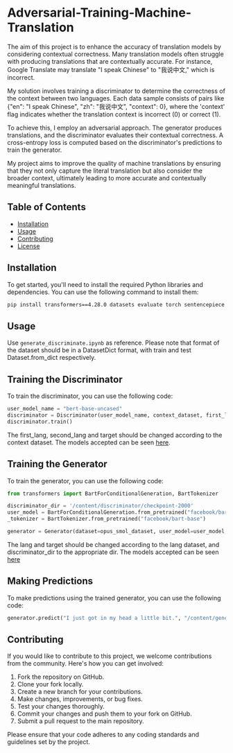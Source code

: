 # Adversarial-Training-Machine-Translation
The aim of this project is to enhance the accuracy of translation models by considering contextual correctness. Many translation models often struggle with producing translations that are contextually accurate. For instance, Google Translate may translate "I speak Chinese" to "我说中文," which is incorrect.

My solution involves training a discriminator to determine the correctness of the context between two languages. Each data sample consists of pairs like {"en": "I speak Chinese", "zh": "我说中文", "context": 0}, where the 'context' flag indicates whether the translation context is incorrect (0) or correct (1).

To achieve this, I employ an adversarial approach. The generator produces translations, and the discriminator evaluates their contextual correctness. A cross-entropy loss is computed based on the discriminator's predictions to train the generator.

My project aims to improve the quality of machine translations by ensuring that they not only capture the literal translation but also consider the broader context, ultimately leading to more accurate and contextually meaningful translations.

## Table of Contents

- [Installation](#installation)
- [Usage](#usage)
- [Contributing](#contributing)
- [License](#license)

## Installation

To get started, you'll need to install the required Python libraries and dependencies. You can use the following command to install them:

```bash
pip install transformers==4.28.0 datasets evaluate torch sentencepiece tokenizers sacrebleu
```

## Usage
Use  ```generate_discriminate.ipynb``` as reference. Please note that format of the dataset should be in a DatasetDict format, with train and test Dataset.from_dict respectively.

## Training the Discriminator
To train the discriminator, you can use the following code:
```python
user_model_name = "bert-base-uncased"
discriminator = Discriminator(user_model_name, context_dataset, first_lang='en', second_lang='zh', target='context')
discriminator.train()
```
The first_lang, second_lang and target should be changed according to the context dataset. The models accepted can be seen [here](https://huggingface.co/docs/transformers/v4.31.0/en/tasks/sequence_classification#text-classification).

## Training the Generator
To train the generator, you can use the following code:
```python
from transformers import BartForConditionalGeneration, BartTokenizer

discriminator_dir = '/content/discriminator/checkpoint-2000'
user_model = BartForConditionalGeneration.from_pretrained("facebook/bart-base", forced_bos_token_id=0)
_tokenizer = BartTokenizer.from_pretrained("facebook/bart-base")

generator = Generator(dataset=opus_smol_dataset, user_model=user_model, _tokenizer=_tokenizer, discriminator=discriminator, discriminator_dir=discriminator_dir, lang='en', target='zh', num_train_epochs=2,  output_dir="generator")
```
The lang and target should be changed according to the lang dataset, and discriminator_dir to the appropriate dir. The models accepted can be seen [here](https://huggingface.co/docs/transformers/tasks/translation)

## Making Predictions
To make predictions using the trained generator, you can use the following code:
```python
generator.predict("I just got in my head a little bit.", "/content/generator/checkpoint-1000")
```
## Contributing
If you would like to contribute to this project, we welcome contributions from the community. Here's how you can get involved:

1. Fork the repository on GitHub.
2. Clone your fork locally.
3. Create a new branch for your contributions.
4. Make changes, improvements, or bug fixes.
5. Test your changes thoroughly.
6. Commit your changes and push them to your fork on GitHub.
7. Submit a pull request to the main repository.
   
Please ensure that your code adheres to any coding standards and guidelines set by the project.





